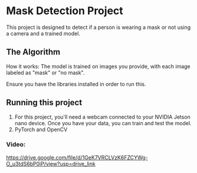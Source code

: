# Mask Detection Project

This project is designed to detect if a person is wearing a mask or not using a camera and a trained model.

## The Algorithm

How it works: The model is trained on images you provide, with each image labeled as "mask" or "no mask". 

Ensure you have the libraries installed in order to run this. 

## Running this project

1. For this project, you'll need a webcam connected to your NVIDIA Jetson nano device. Once you have your data, you can train and test the model. 
2. PyTorch and OpenCV

### Video:
https://drive.google.com/file/d/1GeK7VRCLVzK6FZCYWg-O_u3tdS6bP0iP/view?usp=drive_link

